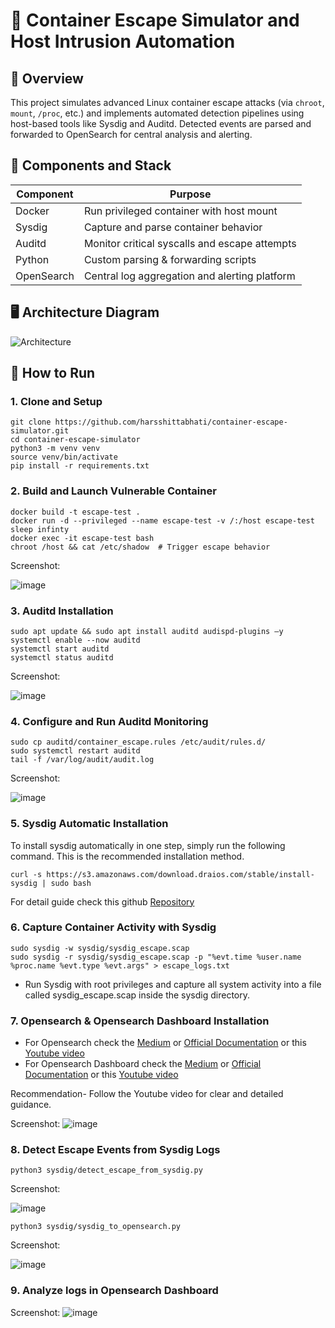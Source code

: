 # 🔐 Container Escape Simulator and Host Intrusion Automation

## 📌 Overview

This project simulates advanced Linux container escape attacks (via `chroot`, `mount`, `/proc`, etc.) and implements automated detection pipelines using host-based tools like Sysdig and Auditd. Detected events are parsed and forwarded to OpenSearch for central analysis and alerting.


## 🧩 Components and Stack

| Component   | Purpose                                         |
|------------|--------------------------------------------------|
| Docker      | Run privileged container with host mount        |
| Sysdig      | Capture and parse container behavior            |
| Auditd      | Monitor critical syscalls and escape attempts   |
| Python      | Custom parsing & forwarding scripts             |
| OpenSearch  | Central log aggregation and alerting platform   |


## 🖥️ Architecture Diagram

![Architecture](architecture/diagram.png)


## 🚀 How to Run

### 1. Clone and Setup

```
git clone https://github.com/harsshittabhati/container-escape-simulator.git
cd container-escape-simulator
python3 -m venv venv
source venv/bin/activate
pip install -r requirements.txt
```

### 2. Build and Launch Vulnerable Container
```
docker build -t escape-test .
docker run -d --privileged --name escape-test -v /:/host escape-test sleep infinty
docker exec -it escape-test bash
chroot /host && cat /etc/shadow  # Trigger escape behavior
```

Screenshot:

![image](https://github.com/user-attachments/assets/d1d4a377-a42c-4af8-abee-e6aaf8e574e9)

### 3. Auditd Installation
```
sudo apt update && sudo apt install auditd audispd-plugins –y
systemctl enable --now auditd
systemctl start auditd
systemctl status auditd
```
Screenshot:

![image](https://github.com/user-attachments/assets/48b437ed-24b6-4cd9-90a9-f5b9fdc33c9d)

### 4. Configure and Run Auditd Monitoring
```
sudo cp auditd/container_escape.rules /etc/audit/rules.d/
sudo systemctl restart auditd
tail -f /var/log/audit/audit.log
```
Screenshot:

![image](https://github.com/user-attachments/assets/1b7ea6f1-0c6f-4239-a6d1-3fc9a45f25d4)

### 5. Sysdig Automatic Installation

To install sysdig automatically in one step, simply run the following command. This is the recommended installation method.

```
curl -s https://s3.amazonaws.com/download.draios.com/stable/install-sysdig | sudo bash
```
For detail guide check this github [Repository](https://github.com/annulen/sysdig-wiki/blob/master/How-to-Install-Sysdig-for-Linux.md)

### 6. Capture Container Activity with Sysdig
```
sudo sysdig -w sysdig/sysdig_escape.scap
sudo sysdig -r sysdig/sysdig_escape.scap -p "%evt.time %user.name %proc.name %evt.type %evt.args" > escape_logs.txt
```
- Run Sysdig with root privileges and capture all system activity into a file called sysdig_escape.scap inside the sysdig directory.

### 7. Opensearch & Opensearch Dashboard Installation

- For Opensearch check the [Medium](https://medium.com/@cybertoolguardian/installing-and-setting-up-opensearch-6fbf88b544ec) or [Official Documentation](https://docs.opensearch.org/docs/latest/install-and-configure/install-opensearch/debian/) or this [Youtube video](https://www.youtube.com/watch?v=4LMpWmW52T8&t=1s)
-  For Opensearch Dashboard check the [Medium](https://medium.com/@cybertoolguardian/installing-and-setting-up-opensearch-dashboards-78b540905a29) or [Official Documentation](https://docs.opensearch.org/docs/latest/install-and-configure/install-dashboards/debian/) or this [Youtube video](https://www.youtube.com/watch?v=kABS1fCoxDg)

Recommendation- Follow the Youtube video for clear and detailed guidance.

Screenshot:
![image](https://github.com/user-attachments/assets/f1e88634-5314-43f3-a6a2-921b24c102e9)


### 8. Detect Escape Events from Sysdig Logs
```
python3 sysdig/detect_escape_from_sysdig.py
```

Screenshot:

![image](https://github.com/user-attachments/assets/6b84b097-ad96-49a1-8d47-bd7e9103cbb1)


```
python3 sysdig/sysdig_to_opensearch.py
```

Screenshot:

![image](https://github.com/user-attachments/assets/fa7b52f4-99de-4c93-80cf-8dbe05779b0f)

### 9. Analyze logs in Opensearch Dashboard

Screenshot:
![image](https://github.com/user-attachments/assets/6002e4ed-cf25-45d6-8a1d-90cb3c5127ce)
